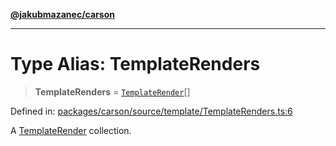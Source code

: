 [**@jakubmazanec/carson**](../README.md)

---

# Type Alias: TemplateRenders

> **TemplateRenders** = [`TemplateRender`](TemplateRender.md)[]

Defined in:
[packages/carson/source/template/TemplateRenders.ts:6](https://github.com/jakubmazanec/tools/blob/dccfe8e5cee218e88ff4db59e4bf460975897c58/packages/carson/source/template/TemplateRenders.ts#L6)

A [TemplateRender](TemplateRender.md) collection.
